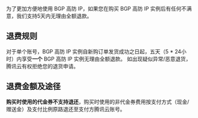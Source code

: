 为了更加方便地使用 BGP 高防 IP，如果您在购买 BGP 高防 IP 实例后有任何不满意，我们支持5天内无理由全额退款。

## 退费规则

对于单个账号，BGP 高防 IP 实例自新购订单发货成功之日起，五天（5 * 24小时）内享受**一个** BGP 高防 IP 实例无理由全额退款。
如出现疑似异常/恶意退货，腾讯云有权拒绝您的退货申请。

## 退费金额及途径

**购买时使用的代金券不支持退还**，购买时使用的非代金券费用按支付方式（现金/赠送金）及支付比例原路退还至支付方腾讯云账号。
